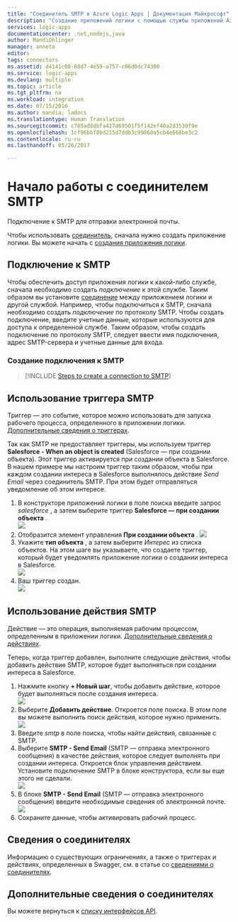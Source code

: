 ```yaml
---
title: "Соединитель SMTP в Azure Logic Apps | Документация Майкрософт"
description: "Создание приложений логики с помощью службы приложений Azure. Подключение к SMTP для отправки электронной почты."
services: logic-apps
documentationcenter: .net,nodejs,java
author: MandiOhlinger
manager: anneta
editor: 
tags: connectors
ms.assetid: d4141c08-88d7-4e59-a757-c06d0dc74300
ms.service: logic-apps
ms.devlang: multiple
ms.topic: article
ms.tgt_pltfrm: na
ms.workload: integration
ms.date: 07/15/2016
ms.author: mandia; ladocs
ms.translationtype: Human Translation
ms.sourcegitcommit: c785ad8dbfa427d69501f5f142ef40a2d3530f9e
ms.openlocfilehash: 1cf96bbf8bd215d7ddb3c99860a5cb4e668be3c2
ms.contentlocale: ru-ru
ms.lasthandoff: 05/26/2017

---
```

# <a name="get-started-with-the-smtp-connector"></a>Начало работы с соединителем SMTP
Подключение к SMTP для отправки электронной почты.

Чтобы использовать [соединитель](apis-list.md), сначала нужно создать приложение логики. Вы можете начать с [создания приложения логики](../logic-apps/logic-apps-create-a-logic-app.md).

## <a name="connect-to-smtp"></a>Подключение к SMTP
Чтобы обеспечить доступ приложения логики к какой-либо службе, сначала необходимо создать *подключение* к этой службе. Таким образом вы установите [соединение](connectors-overview.md) между приложением логики и другой службой. Например, чтобы подключиться к SMTP, сначала необходимо создать *подключение* по протоколу SMTP. Чтобы создать подключение, введите учетные данные, которые используются для доступа к определенной службе. Таким образом, чтобы создать подключение по протоколу SMTP, следует ввести имя подключения, адрес SMTP-сервера и учетные данные для входа.  

### <a name="create-a-connection-to-smtp"></a>Создание подключения к SMTP
> [!INCLUDE [Steps to create a connection to SMTP](../../includes/connectors-create-api-smtp.md)]
> 
> 

## <a name="use-an-smtp-trigger"></a>Использование триггера SMTP
Триггер — это событие, которое можно использовать для запуска рабочего процесса, определенного в приложении логики. [Дополнительные сведения о триггерах](../logic-apps/logic-apps-what-are-logic-apps.md#logic-app-concepts).

Так как SMTP не предоставляет триггеры, мы используем триггер **Salesforce - When an object is created** (Salesforce — при создании объекта). Этот триггер активируется при создании объекта в Salesforce. В нашем примере мы настроим триггер таким образом, чтобы при каждом создании интереса в Salesforce выполнялось действие *Send Email* через соединитель SMTP. При этом будет отправляться уведомление об этом интересе.

1. В конструкторе приложений логики в поле поиска введите запрос *salesforce* , а затем выберите триггер **Salesforce — при создании объекта** .  
   ![](../../includes/media/connectors-create-api-salesforce/trigger-1.png)  
2. Отобразится элемент управления **При создании объекта** .
   ![](../../includes/media/connectors-create-api-salesforce/trigger-2.png)  
3. Укажите **тип объекта** , а затем выберите *Интерес* из списка объектов. На этом шаге вы указываете, что создаете триггер, который будет уведомлять приложение логики о создании интереса в Salesforce.  
   ![](../../includes/media/connectors-create-api-salesforce/trigger3.png)  
4. Ваш триггер создан.  
   ![](../../includes/media/connectors-create-api-salesforce/trigger-4.png)  

## <a name="use-an-smtp-action"></a>Использование действия SMTP
Действие — это операция, выполняемая рабочим процессом, определенным в приложении логики. [Дополнительные сведения о действиях](../logic-apps/logic-apps-what-are-logic-apps.md#logic-app-concepts).

Теперь, когда триггер добавлен, выполните следующие действия, чтобы добавить действие SMTP, которое будет выполняться при создании интереса в Salesforce.

1. Нажмите кнопку **+ Новый шаг**, чтобы добавить действие, которое будет выполняться после создания интереса.  
   ![](../../includes/media/connectors-create-api-salesforce/trigger4.png)  
2. Выберите **Добавить действие**. Откроется поле поиска. В этом поле вы можете выполнить поиск действия, которое нужно применить.  
   ![](../../includes/media/connectors-create-api-smtp/using-smtp-action-2.png)  
3. Введите *smtp* в поле поиска, чтобы найти действия, связанные с SMTP.  
4. Выберите **SMTP - Send Email** (SMTP — отправка электронного сообщения) в качестве действия, которое следует выполнять при создании интереса. Откроется блок управления действием. Установите подключение SMTP в блоке конструктора, если вы еще этого не сделали.  
   ![](../../includes/media/connectors-create-api-smtp/smtp-2.png)    
5. В блоке **SMTP - Send Email** (SMTP — отправка электронного сообщения) введите необходимые сведения об электронной почте.  
   ![](../../includes/media/connectors-create-api-smtp/using-smtp-action-4.PNG)  
6. Сохраните данные, чтобы активировать рабочий процесс.  

## <a name="connector-specific-details"></a>Сведения о соединителях

Информацию о существующих ограничениях, а также о триггерах и действиях, определенных в Swagger, см. в статье со [сведениями о соединителях](/connectors/smtpconnector/).

## <a name="more-connectors"></a>Дополнительные сведения о соединителях
Вы можете вернуться к [списку интерфейсов API](apis-list.md).
